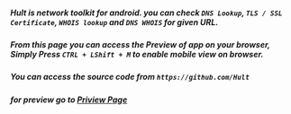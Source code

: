 ##### Hult is network toolkit for android. you can check `DNS Lookup`, `TLS / SSL Certificate`, `WHOIS lookup` and `DNS WHOIS` for given URL.
##### From this page you can access the Preview of app on your browser, Simply Press `CTRL + LShift + M` to enable mobile view on browser.
##### You can access the source code from `https://github.com/Hult`
##### for preview go to [Priview Page](https://kourva.github.io/Hult)
